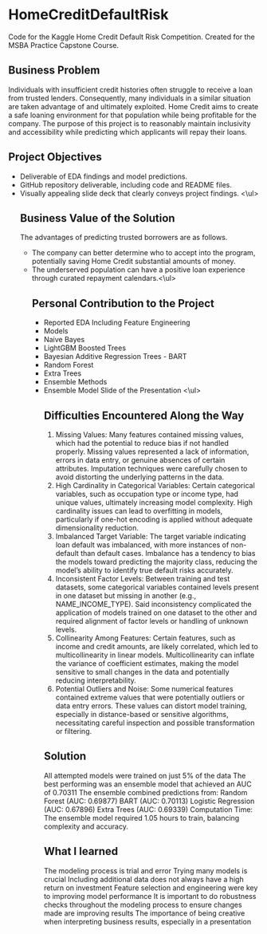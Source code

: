 # HomeCreditDefaultRisk
Code for the Kaggle Home Credit Default Risk Competition. Created for the MSBA Practice Capstone Course.

## Business Problem
Individuals with insufficient credit histories often struggle to receive a loan from trusted lenders. Consequently, many individuals in a similar situation are taken advantage of and ultimately exploited. Home Credit aims to create a safe loaning environment for that population while being profitable for the company. The purpose of this project is to reasonably maintain inclusivity and accessibility while predicting which applicants will repay their loans. 

## Project Objectives
<ul>
<li>Deliverable of EDA findings and model predictions.
<li>GitHub repository deliverable, including code and README files. 
<li> Visually appealing slide deck that clearly conveys project findings. <\ul>

## Business Value of the Solution
The advantages of predicting trusted borrowers are as follows.
<ul>
<li>The company can better determine who to accept into the program, potentially saving Home Credit substantial amounts of money.
<li> The underserved population can have a positive loan experience through curated repayment calendars.<\ul>
  
## Personal Contribution to the Project
<ul>
<li>Reported EDA Including Feature Engineering 
<li>Models
  <li>Naive Bayes
  <li>LightGBM Boosted Trees
  <li>Bayesian Additive Regression Trees - BART
  <li>Random Forest
  <li>Extra Trees
  <li>Ensemble Methods
<li> Ensemble Model Slide of the Presentation <\ul>

  
## Difficulties Encountered Along the Way
  1.    Missing Values: Many features contained missing values, which had the potential to reduce bias if not handled properly. Missing values represented a lack of information, errors in data entry, or genuine absences of certain attributes. Imputation techniques were carefully chosen to avoid distorting the underlying patterns in the data.
  2.    High Cardinality in Categorical Variables: Certain categorical variables, such as occupation type or income type, had unique values, ultimately increasing model complexity. High cardinality issues can lead to overfitting in models, particularly if one-hot encoding is applied without adequate dimensionality reduction.  
  3.    Imbalanced Target Variable: The target variable indicating loan default was imbalanced, with more instances of non-default than default cases. Imbalance has a tendency to bias the models toward predicting the majority class, reducing the model’s ability to identify true default risks accurately.
  4.    Inconsistent Factor Levels: Between training and test datasets, some categorical variables contained levels present in one dataset but missing in another (e.g., NAME_INCOME_TYPE). Said inconsistency complicated the application of models trained on one dataset to the other and required alignment of factor levels or handling of unknown levels.
  5.    Collinearity Among Features: Certain features, such as income and credit amounts, are likely correlated, which led to multicollinearity in linear models. Multicollinearity can inflate the variance of coefficient estimates, making the model sensitive to small changes in the data and potentially reducing interpretability.
  6.    Potential Outliers and Noise: Some numerical features contained extreme values that were potentially outliers or data entry errors. These values can distort model training, especially in distance-based or sensitive algorithms, necessitating careful inspection and possible transformation or filtering.

## Solution
All attempted models were trained on just 5% of the data
The best performing was an ensemble model that achieved an AUC of 0.70311
The ensemble combined predictions from:
Random Forest (AUC: 0.69877)
BART (AUC: 0.70113)
Logistic Regression (AUC: 0.67896)
Extra Trees (AUC: 0.69339)
Computation Time: The ensemble model required 1.05 hours to train, balancing complexity and accuracy.

## What I learned 
The modeling process is trial and error
Trying many models is crucial
Including additional data does not always have a high return on investment
Feature selection and engineering were key to improving model performance
It is important to do robustness checks throughout the modeling process to ensure changes made are improving results
The importance of being creative when interpreting business results, especially in a presentation 


